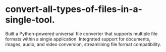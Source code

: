 # convert-all-types-of-files-in-a-single-tool.
Built a Python-powered universal file converter that supports multiple file formats within a single application. Integrated support for documents, images, audio, and video conversion, streamlining file format compatibility.
